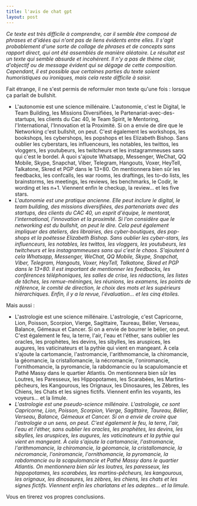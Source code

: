 ```yaml
---
title: l'avis de chat gpt
layout: post
---
```


*Ce texte est très difficile à comprendre, car il semble être composé de phrases et d'idées qui n'ont pas de liens évidents entre elles. Il s'agit probablement d'une sorte de collage de phrases et de concepts sans rapport direct, qui ont été assemblés de manière aléatoire. Le résultat est un texte qui semble absurde et incohérent. Il n'y a pas de thème clair, d'objectif ou de message évident qui se dégage de cette composition. Cependant, il est possible que certaines parties du texte soient humoristiques ou ironiques, mais cela reste difficile à saisir.*

Fait étrange, il ne s'est permis de reformuler mon texte qu'une fois : lorsque ça parlait de bullshit.

- L'autonomie est une science millénaire. L'autonomie, c'est le Digital, le Team Building, les Missions Diversifiées, le Partenariat-avec-des-startups, les clients du Cac 40, le Team Spirit, le Mentoring, l'International, l'Innovation et la Proximité. Si on a envie de dire que le Networking c'est bullshit, on peut. C'est également les workshops, les bookshops, les cybershops, les popshops et les Elizabeth Bishop. Sans oublier les cyberstars, les influenceurs, les notables, les twittos, les vloggers, les youtubeurs, les twitcheurs et les instagrammeuses sans qui c'est le bordel. À quoi s'ajoute Whatsapp, Messenger, WeChat, QQ Mobile, Skype, Snapchat, Viber, Telegram, Hangouts, Voxer, HeyTell, Talkatone, Skred et PGP dans le 13+80. On mentionnera bien sûr les feedbacks, les confcalls, les war rooms, les draftings, les to-do lists, les brainstorms, les meetings, les reviews, les benchmarks, le Codir, le wording et les n+1. Viennent enfin le checkup, la review... et les five stars.
- *L'autonomie est une pratique ancienne. Elle peut inclure le digital, le team building, des missions diversifiées, des partenariats avec des startups, des clients du CAC 40, un esprit d'équipe, le mentorat, l'international, l'innovation et la proximité. Si l'on considère que le networking est du bullshit, on peut le dire. Cela peut également impliquer des ateliers, des librairies, des cyber-boutiques, des pop-shops et la poétesse Elizabeth Bishop. Sans oublier les cyber-stars, les influenceurs, les notables, les twittos, les vloggers, les youtubeurs, les twitcheurs et les instagrammeuses sans qui c'est le chaos. S'ajoutent à cela Whatsapp, Messenger, WeChat, QQ Mobile, Skype, Snapchat, Viber, Telegram, Hangouts, Voxer, HeyTell, Talkatone, Skred et PGP dans le 13+80. Il est important de mentionner les feedbacks, les conférences téléphoniques, les salles de crise, les rédactions, les listes de tâches, les remue-méninges, les réunions, les examens, les points de référence, le comité de direction, le choix des mots et les supérieurs hiérarchiques. Enfin, il y a la revue, l'évaluation... et les cinq étoiles.*

Mais aussi :

- L'astrologie est une science millénaire. L'astrologie, c'est Capricorne, Lion, Poisson, Scorpion, Vierge, Sagittaire, Taureau, Bélier, Verseau, Balance, Gémeaux et Cancer. Si on a envie de bourrer le bélier, on peut. C'est également le feu, la terre, l'air, l'eau et l'éther, sans oublier les oracles, les prophètes, les devins, les sibylles, les aruspices, les augures, les vaticinateurs et la pythie qui vient en mangeant. À cela s'ajoute la cartomancie, l'astromancie, l'arithmomancie, la chiromancie, la géomancie, la cristallomancie, la nécromancie, l'oniromancie, l'ornithomancie, la pyromancie, la rabdomancie ou la scapulomancie et Pathé Massy dans le quartier Atlantis. On mentionnera bien sûr les Loutres, les Paresseux, les Hippopotames, les Scarabées, les Martins-pêcheurs, les Kangourous, les Orignaux, les Dinosaures, les Zèbres, les Chiens, les Chats et les signes fictifs. Viennent enfin les voyants, les voyeurs... et la limule.
- *L'astrologie est une pseudo-science millénaire. L'astrologie, ce sont Capricorne, Lion, Poisson, Scorpion, Vierge, Sagittaire, Taureau, Bélier, Verseau, Balance, Gémeaux et Cancer. Si on a envie de croire que l'astrologie a un sens, on peut. C'est également le feu, la terre, l'air, l'eau et l'éther, sans oublier les oracles, les prophètes, les devins, les sibylles, les aruspices, les augures, les vaticinateurs et la pythie qui vient en mangeant. À cela s'ajoute la cartomancie, l'astromancie, l'arithmomancie, la chiromancie, la géomancie, la cristallomancie, la nécromancie, l'oniromancie, l'ornithomancie, la pyromancie, la rabdomancie ou la scapulomancie et Pathé Massy dans le quartier Atlantis. On mentionnera bien sûr les loutres, les paresseux, les hippopotames, les scarabées, les martins-pêcheurs, les kangourous, les orignaux, les dinosaures, les zèbres, les chiens, les chats et les signes fictifs. Viennent enfin les charlatans et les adeptes... et la limule.*

Vous en tirerez vos propres conclusions.
